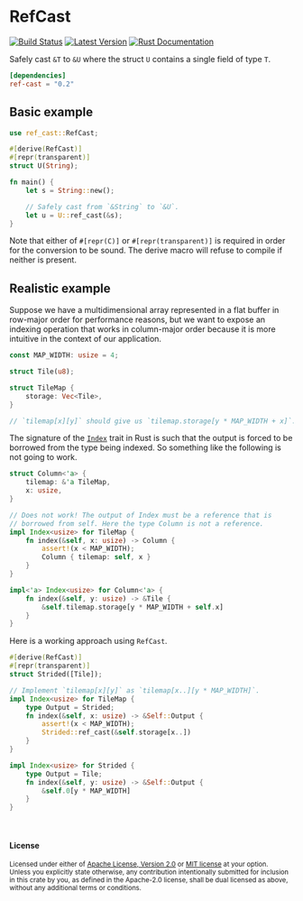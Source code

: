 RefCast
=======

[![Build Status](https://api.travis-ci.org/dtolnay/ref-cast.svg?branch=master)](https://travis-ci.org/dtolnay/ref-cast)
[![Latest Version](https://img.shields.io/crates/v/ref-cast.svg)](https://crates.io/crates/ref-cast)
[![Rust Documentation](https://img.shields.io/badge/api-rustdoc-blue.svg)](https://docs.rs/ref-cast)

Safely cast `&T` to `&U` where the struct `U` contains a single field of
type `T`.

```toml
[dependencies]
ref-cast = "0.2"
```

## Basic example

```rust
use ref_cast::RefCast;

#[derive(RefCast)]
#[repr(transparent)]
struct U(String);

fn main() {
    let s = String::new();

    // Safely cast from `&String` to `&U`.
    let u = U::ref_cast(&s);
}
```

Note that either of `#[repr(C)]` or `#[repr(transparent)]` is required in order
for the conversion to be sound. The derive macro will refuse to compile if
neither is present.

## Realistic example

Suppose we have a multidimensional array represented in a flat buffer in
row-major order for performance reasons, but we want to expose an indexing
operation that works in column-major order because it is more intuitive in
the context of our application.

```rust
const MAP_WIDTH: usize = 4;

struct Tile(u8);

struct TileMap {
    storage: Vec<Tile>,
}

// `tilemap[x][y]` should give us `tilemap.storage[y * MAP_WIDTH + x]`.
```

The signature of the [`Index`] trait in Rust is such that the output is
forced to be borrowed from the type being indexed. So something like the
following is not going to work.

[`Index`]: https://doc.rust-lang.org/std/ops/trait.Index.html

```rust
struct Column<'a> {
    tilemap: &'a TileMap,
    x: usize,
}

// Does not work! The output of Index must be a reference that is
// borrowed from self. Here the type Column is not a reference.
impl Index<usize> for TileMap {
    fn index(&self, x: usize) -> Column {
        assert!(x < MAP_WIDTH);
        Column { tilemap: self, x }
    }
}

impl<'a> Index<usize> for Column<'a> {
    fn index(&self, y: usize) -> &Tile {
        &self.tilemap.storage[y * MAP_WIDTH + self.x]
    }
}
```

Here is a working approach using `RefCast`.

```rust
#[derive(RefCast)]
#[repr(transparent)]
struct Strided([Tile]);

// Implement `tilemap[x][y]` as `tilemap[x..][y * MAP_WIDTH]`.
impl Index<usize> for TileMap {
    type Output = Strided;
    fn index(&self, x: usize) -> &Self::Output {
        assert!(x < MAP_WIDTH);
        Strided::ref_cast(&self.storage[x..])
    }
}

impl Index<usize> for Strided {
    type Output = Tile;
    fn index(&self, y: usize) -> &Self::Output {
        &self.0[y * MAP_WIDTH]
    }
}
```

<br>

#### License

<sup>
Licensed under either of <a href="LICENSE-APACHE">Apache License, Version
2.0</a> or <a href="LICENSE-MIT">MIT license</a> at your option.
</sup>

<br>

<sub>
Unless you explicitly state otherwise, any contribution intentionally submitted
for inclusion in this crate by you, as defined in the Apache-2.0 license, shall
be dual licensed as above, without any additional terms or conditions.
</sub>
